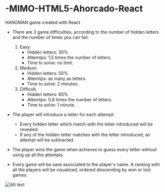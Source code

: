 # -MIMO-HTML5-Ahorcado-React

HANGMAN game created with React

- There are 3 game difficulties, according to the number of hidden letters and the number of times you can fail:
	1. Easy.
        * Hidden letters: 30%
        * Attemtps: 1,5 times the number of letters.
        * Time to solve: no limit.
	2. Medium.
        * Hidden letters: 50%
        * Attemtps: as many as letters.
        * Time to solve: 2 minutes.
	3. Difficult.
        * Hidden letters: 60%
        * Attemtps: 0,8 times the number of letters.
        * Time to solve: 1 minute.

- The player will introduce a letter for each attempt:
    * Every hidden letter which match with the letter introduced will be revealed.
    * If any of the hidden letter matches with the letter introduced, an attempt will be subtracted.

- The player wins the game when achieves to guess every letter without using up all the attempts.

- Every game will be save associated to the player's name. A ranking with all the players will be visualized, ordered descending by won or lost games.


![Alt text](./images/image.png "Title")